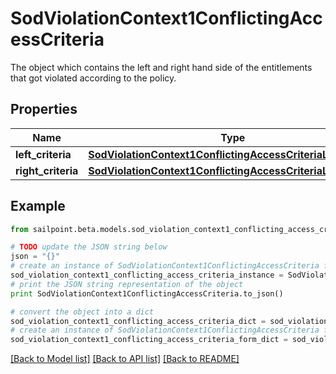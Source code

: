 # SodViolationContext1ConflictingAccessCriteria

The object which contains the left and right hand side of the entitlements that got violated according to the policy.

## Properties

Name | Type | Description | Notes
------------ | ------------- | ------------- | -------------
**left_criteria** | [**SodViolationContext1ConflictingAccessCriteriaLeftCriteria**](SodViolationContext1ConflictingAccessCriteriaLeftCriteria.md) |  | [optional] 
**right_criteria** | [**SodViolationContext1ConflictingAccessCriteriaLeftCriteria**](SodViolationContext1ConflictingAccessCriteriaLeftCriteria.md) |  | [optional] 

## Example

```python
from sailpoint.beta.models.sod_violation_context1_conflicting_access_criteria import SodViolationContext1ConflictingAccessCriteria

# TODO update the JSON string below
json = "{}"
# create an instance of SodViolationContext1ConflictingAccessCriteria from a JSON string
sod_violation_context1_conflicting_access_criteria_instance = SodViolationContext1ConflictingAccessCriteria.from_json(json)
# print the JSON string representation of the object
print SodViolationContext1ConflictingAccessCriteria.to_json()

# convert the object into a dict
sod_violation_context1_conflicting_access_criteria_dict = sod_violation_context1_conflicting_access_criteria_instance.to_dict()
# create an instance of SodViolationContext1ConflictingAccessCriteria from a dict
sod_violation_context1_conflicting_access_criteria_form_dict = sod_violation_context1_conflicting_access_criteria.from_dict(sod_violation_context1_conflicting_access_criteria_dict)
```
[[Back to Model list]](../README.md#documentation-for-models) [[Back to API list]](../README.md#documentation-for-api-endpoints) [[Back to README]](../README.md)


